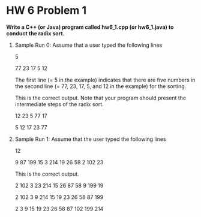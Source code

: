 # HW 6 Problem 1

**Write a C++ (or Java) program called hw6_1.cpp (or hw6_1.java) to conduct the radix sort.**
1. Sample Run 0: Assume that a user typed the following lines

	5
	
	77 23 17 5 12

	The first line (= 5 in the example) indicates that there are five numbers in the second line (= 77, 23, 17, 5,
and 12 in the example) for the sorting.

	This is the correct output. Note that your program should present the intermediate steps of the radix sort.

	12 23 5 77 17
	
	5 12 17 23 77

2. Sample Run 1: Assume that the user typed the following lines

	12
	
	9 87 199 15 3 214 19 26 58 2 102 23

	This is the correct output.

	2 102 3 23 214 15 26 87 58 9 199 19
	
	2 102 3 9 214 15 19 23 26 58 87 199
	
	2 3 9 15 19 23 26 58 87 102 199 214 